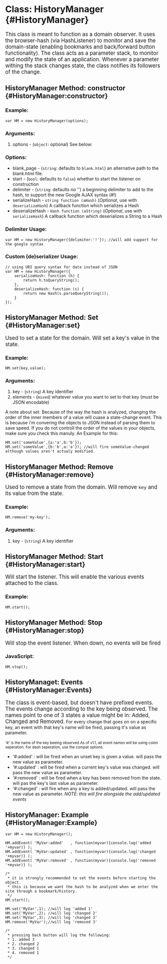 Class: HistoryManager {#HistoryManager}
==========================================
<big>This class is meant to function as a domain observer. It uses the browser-hash (via HashListener) to monitor and save the domain-state (enabling bookmarks and back/forward button functionality). 
The class acts as a parameter stack, to monitor and modify the state of an application. Whenever a parameter withing the stack changes state, the class notifies its followers of the change.</big>

HistoryManager Method: constructor {#HistoryManager:constructor}
----------------------------------
### Example:

	var HM = new HistoryManager(options);

### Arguments:

1. options - (`object`: optional) See below:

### Options:

* blank_page - (`string`: defaults to `blank.html`) an alternative path to the blank.html file. 
* start - (`bool`: defaults to `false`) whether to start the listener on construction
* delimiter - (`string`: defaults no '') a beginning delimiter to add to the hash, to support the new Google AJAX syntax (#!)
* serializeHash - `string function (aHash)` (_Optional_, use with `deserializeHash`) A callback function which serializes a Hash
* deserializeHash - `Hash function (aString)` (_Optional_, use with `serializeHash`) A callback function which deserializes a String to a Hash

### Delimiter Usage:
	var HM = new HistoryManager({delimiter:'!'}); //will add support for the google syntax

### Custom (de)serializer Usage:
	// using URI query syntax for data instead of JSON
	var HM = new HistoryManager({
		serializeHash: function (h) {
			return h.toQueryString();
		},
		deserializeHash: function (s) {
			return new Hash(s.parseQueryString());
		}
	});

HistoryManager Method: Set {#HistoryManager:set}
---------------------------
<big>Used to set a state for the domain. Will set a key's value in the state.</big>

### Example:

	HM.set(key,value);

### Arguments:

1. key - (`string`) A key identifier
2. elements - (`mixed`) whatever value you want to set to that key (must be JSON encodable)

A note about set. Because of the way the hash is analyzed, changing the order of the inner members of a value will cuase a state-change event. 
This is because i'm convering the objects to JSON instead of parsing them to save speed.
If you do not controll the order of the values in your objects, make sure you check this manuly.
An Example for this:

	HM.set('someValue',{a:'a',b:'b'});
	HM.set('someValue',{b:'b',a:'a'}); //will fire someValue-changed although values aren't actualy modified. 

HistoryManager Method: Remove {#HistoryManager:remove}
-----------------------------
<big>Used to remove a state from the domain. Will remove `key` and its value from the state.</big>

### Example:

	HM.remove('my-key');

### Arguments:

1. key - (`string`) A key identifier

HistoryManager Method: Start {#HistoryManager:start}
----------------------------
<big>Will start the listener. This will enable the various events attached to the class.</big>

### Example:

	HM.start();

HistoryManager Method: Stop {#HistoryManager:stop}
---------------------------
<big>Will stop the event listener. When down, no events will be fired</big>

### JavaScript:

	HM.stop();
	
HistoryManaget: Events {#HistoryManager:Events}
-------
<big>The class is event-based, but doesn't have prefixed events. The events change according to the key being observed. 
The names point to one of 3 states a value might be in: Added, Changed and Removed.</big>
For every change that goes on on a specific key, an event with that key's name will be fired, passing it's value as parameter.

<small>'#' is the name of the key beeing observed</small>
<small>As of v1.1, all event names will be using colon seperation. For dash seperation, use the compat options.</small>

  * '#:added' : will be fired when an unset key is given a value. will pass the new value as parameter.
  * '#:updated' : will be fired when a current key's value was changed. will pass the new value as parameter.
  * '#:removed' : will be fired when a key has been removed from the state. will pas the key's last value as parameter.
  * '#:changed' : will fire when any a key is added/updated. will pass the new value as parameter. *NOTE: this will fire alongside the add/updated events*
  
HistoryManager: Example {#HistoryManager:Example}
--------

	var HM = new HistoryManager();
	
	HM.addEvent( 'MyVar:added'   , function(myvar){console.log('added '+myvar)} );
	HM.addEvent( 'MyVar:updated' , function(myvar){console.log('changed '+myvar)} );
	HM.addEvent( 'MyVar:removed' , function(myvar){console.log('removed '+myvar)} );
	
	/*
	 * it is strongly recommended to set the events before starting the object.
	 * this is because we want the hash to be analyzed when we enter the site through a bookmark/history.
	 */
	HM.start();
	
	HM.set('MyVar',1); //will log 'added 1'
	HM.set('MyVar',2); //will log 'changed 2'
	HM.set('MyVar',3); //will log 'changed 3'
	HM.remove('MyVar');//will log 'removed 3'
	
	/* 
	 * pressing back button will log the following:
	 * 1. added 3
	 * 2. changed 2
	 * 3. changed 1
	 * 4. removed 1
	 */

